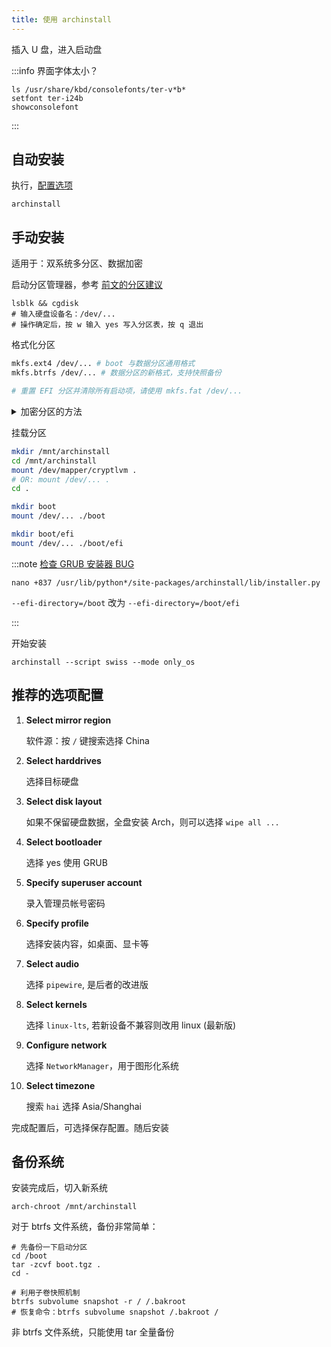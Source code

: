 ```yaml
---
title: 使用 archinstall
---
```


插入 U 盘，进入启动盘

:::info 界面字体太小？

```
ls /usr/share/kbd/consolefonts/ter-v*b*
setfont ter-i24b
showconsolefont
```

:::

## 自动安装

执行，[配置选项](#推荐的选项配置)

    archinstall

## 手动安装

适用于：双系统多分区、数据加密

启动分区管理器，参考 <a href="./advice#手动分区" target="_blank" >前文的分区建议</a>

    lsblk && cgdisk
    # 输入硬盘设备名：/dev/...
    # 操作确定后，按 w 输入 yes 写入分区表，按 q 退出

格式化分区

```bash
mkfs.ext4 /dev/... # boot 与数据分区通用格式
mkfs.btrfs /dev/... # 数据分区的新格式，支持快照备份

# 重置 EFI 分区并清除所有启动项，请使用 mkfs.fat /dev/...
```

 <details className="let-details-to-gray">
<summary>加密分区的方法</summary>

```bash
cryptsetup luksFormat -q /dev/...
cryptsetup open /dev/... cryptlvm
# cryptlvm 是约定的名称，不一定需要 LVM

# ?: ext4 btrfs
mkfs.? /dev/mapper/cryptlvm
```

评估其它算法的速度：`cryptsetup benchmark`

更多细节和参数请见资料：[Arch Wiki](https://wiki.archlinux.org/title/Dm-crypt/Device_encryption)

</details>

挂载分区

```bash
mkdir /mnt/archinstall
cd /mnt/archinstall
mount /dev/mapper/cryptlvm .
# OR: mount /dev/... .
cd .

mkdir boot
mount /dev/... ./boot

mkdir boot/efi
mount /dev/... ./boot/efi

```

:::note [检查 GRUB 安装器 BUG](https://github.com/archlinux/archinstall/issues/1189)

    nano +837 /usr/lib/python*/site-packages/archinstall/lib/installer.py

`--efi-directory=/boot` 改为 `--efi-directory=/boot/efi`

:::

开始安装

    archinstall --script swiss --mode only_os

## 推荐的选项配置

1. **Select mirror region**

   软件源：按 `/` 键搜索选择 China

2. **Select harddrives**

   选择目标硬盘

3. **Select disk layout**

   如果不保留硬盘数据，全盘安装 Arch，则可以选择 `wipe all ...`

4. **Select bootloader**

   选择 yes 使用 GRUB

5. **Specify superuser account**

   录入管理员帐号密码

6. **Specify profile**

   选择安装内容，如桌面、显卡等

7. **Select audio**

   选择 `pipewire`, 是后者的改进版

8. **Select kernels**

   选择 `linux-lts`, 若新设备不兼容则改用 linux (最新版)

9. **Configure network**

   选择 `NetworkManager`，用于图形化系统

10. **Select timezone**

    搜索 `hai` 选择 Asia/Shanghai

完成配置后，可选择保存配置。随后安装

## 备份系统

安装完成后，切入新系统

    arch-chroot /mnt/archinstall

对于 btrfs 文件系统，备份非常简单：

```shell
# 先备份一下启动分区
cd /boot
tar -zcvf boot.tgz .
cd -

# 利用子卷快照机制
btrfs subvolume snapshot -r / /.bakroot
# 恢复命令：btrfs subvolume snapshot /.bakroot /
```

非 btrfs 文件系统，只能使用 tar 全量备份

